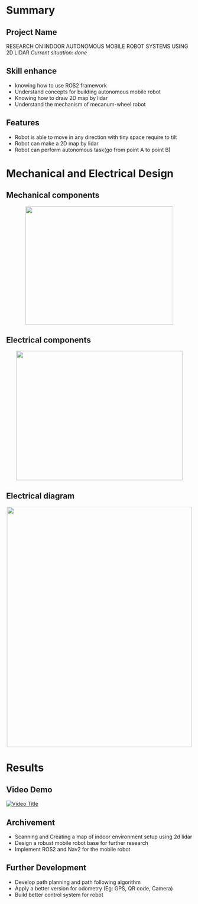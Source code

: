 # Summary
## Project Name
 RESEARCH ON INDOOR AUTONOMOUS MOBILE ROBOT SYSTEMS USING 2D LIDAR
 *Current situation: done*

## Skill enhance 
 * knowing how to use ROS2 framework
 * Understand concepts for building autonomous mobile robot
 * Knowing how to draw 2D map by lidar
 * Understand the mechanism of mecanum-wheel robot 
 
 
## Features 
 * Robot is able to move in any direction with tiny space require to tilt
 * Robot can make a 2D map by lidar
 * Robot can perform autonomous task(go from point A to point B)
 
# Mechanical and Electrical Design

## Mechanical components

<p align="center">
  <img width="400" height="320" src="https://github.com/user-attachments/assets/4cc82188-1f7f-402a-8c20-394459f26377">
</p>

## Electrical components

<p align="center">
  <img width="450" height="350" src="https://github.com/user-attachments/assets/7f741883-bedd-4ccd-8749-422e149f67d7">
</p>

## Electrical diagram

<p align="center">
  <img width="500" height="650" src="https://github.com/user-attachments/assets/2a0363ac-a126-41fa-939b-4a1879bf81a5">
</p>


# Results

## Video Demo

[![Video Title](https://img.youtube.com/vi/VIDEO_ID/0.jpg)](https://drive.google.com/drive/u/2/folders/10F1VnyYb9XxmeSjLYp4-0TkiL8Mw8xsd)

  

## Archivement 

* Scanning and Creating a map of indoor environment setup using 2d lidar
* Design a robust mobile robot base for further research
* Implement ROS2 and Nav2 for the mobile robot

## Further Development 

* Develop path planning and path following algorithm
* Apply a better version for odometry (Eg: GPS, QR code, Camera)
* Build better control system for robot







